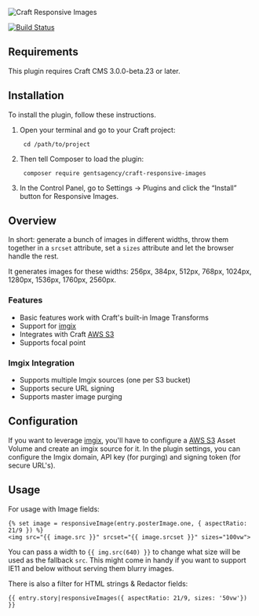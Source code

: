 ![Craft Responsive Images](resources/img/plugin-logo.png)

[![Build Status](https://travis-ci.com/gentsagency/craft-responsive-images.svg?branch=master)](https://travis-ci.com/gentsagency/craft-responsive-images)

## Requirements

This plugin requires Craft CMS 3.0.0-beta.23 or later.

## Installation

To install the plugin, follow these instructions.

1. Open your terminal and go to your Craft project:

        cd /path/to/project

2. Then tell Composer to load the plugin:

        composer require gentsagency/craft-responsive-images

3. In the Control Panel, go to Settings → Plugins and click the “Install” button for Responsive Images.

## Overview

In short: generate a bunch of images in different widths, throw them together in a `srcset` attribute, set a `sizes` attribute and let the browser handle the rest.

It generates images for these widths: 256px, 384px, 512px, 768px, 1024px, 1280px, 1536px, 1760px, 2560px.

### Features

 - Basic features work with Craft's built-in Image Transforms
 - Support for [imgix](https://www.imgix.com)
 - Integrates with Craft [AWS S3](https://github.com/craftcms/aws-s3)
 - Supports focal point

### Imgix Integration

 - Supports multiple Imgix sources (one per S3 bucket)
 - Supports secure URL signing
 - Supports master image purging

## Configuration

If you want to leverage [imgix](https://www.imgix.com), you'll have to configure a [AWS S3](https://github.com/craftcms/aws-s3) Asset Volume and create an imgix source for it. In the plugin settings, you can configure the Imgix domain, API key (for purging) and signing token (for secure URL's).

## Usage

For usage with Image fields:

```twig
{% set image = responsiveImage(entry.posterImage.one, { aspectRatio: 21/9 }) %}
<img src="{{ image.src }}" srcset="{{ image.srcset }}" sizes="100vw">
```

You can pass a width to `{{ img.src(640) }}` to change what size will be used as the fallback `src`. This might come in handy if you want to support IE11 and below without serving them blurry images. 

There is also a filter for HTML strings & Redactor fields:

```twig
{{ entry.story|responsiveImages({ aspectRatio: 21/9, sizes: '50vw'}) }}
```

